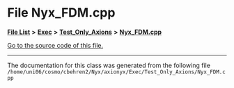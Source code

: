 
# File Nyx\_FDM.cpp


[**File List**](files.md) **>** [**Exec**](dir_43a12cefb7942b6f49b5b628aafd3192.md) **>** [**Test\_Only\_Axions**](dir_eb24725df855cf6c732a19e4912f662a.md) **>** [**Nyx\_FDM.cpp**](Nyx__FDM_8cpp.md)

[Go to the source code of this file.](Nyx__FDM_8cpp_source.md)



























------------------------------
The documentation for this class was generated from the following file `/home/uni06/cosmo/cbehren2/Nyx/axionyx/Exec/Test_Only_Axions/Nyx_FDM.cpp`